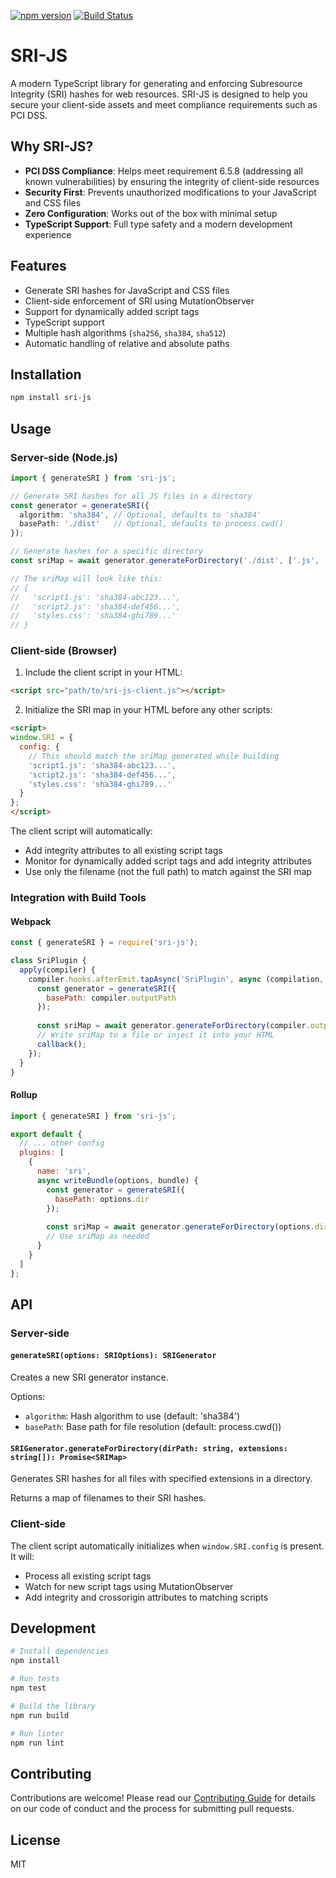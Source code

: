 [![npm version](https://img.shields.io/npm/v/@nithin93/sri-js.svg)](https://www.npmjs.com/package/@nithin93/sri-js)
[![Build Status](https://github.com/nithin-murali-arch/sri-js/actions/workflows/ci.yml/badge.svg?branch=main)](https://github.com/nithin-murali-arch/sri-js/actions/workflows/ci.yml)

# SRI-JS

A modern TypeScript library for generating and enforcing Subresource Integrity (SRI) hashes for web resources. SRI-JS is designed to help you secure your client-side assets and meet compliance requirements such as PCI DSS.

## Why SRI-JS?

- **PCI DSS Compliance**: Helps meet requirement 6.5.8 (addressing all known vulnerabilities) by ensuring the integrity of client-side resources
- **Security First**: Prevents unauthorized modifications to your JavaScript and CSS files
- **Zero Configuration**: Works out of the box with minimal setup
- **TypeScript Support**: Full type safety and a modern development experience

## Features

- Generate SRI hashes for JavaScript and CSS files
- Client-side enforcement of SRI using MutationObserver
- Support for dynamically added script tags
- TypeScript support
- Multiple hash algorithms (`sha256`, `sha384`, `sha512`)
- Automatic handling of relative and absolute paths

## Installation

```bash
npm install sri-js
```

## Usage

### Server-side (Node.js)

```typescript
import { generateSRI } from 'sri-js';

// Generate SRI hashes for all JS files in a directory
const generator = generateSRI({
  algorithm: 'sha384', // Optional, defaults to 'sha384'
  basePath: './dist'   // Optional, defaults to process.cwd()
});

// Generate hashes for a specific directory
const sriMap = await generator.generateForDirectory('./dist', ['.js', '.css']);

// The sriMap will look like this:
// {
//   'script1.js': 'sha384-abc123...',
//   'script2.js': 'sha384-def456...',
//   'styles.css': 'sha384-ghi789...'
// }
```

### Client-side (Browser)

1. Include the client script in your HTML:

```html
<script src="path/to/sri-js-client.js"></script>
```

2. Initialize the SRI map in your HTML before any other scripts:

```html
<script>
window.SRI = {
  config: {
    // This should match the sriMap generated while building
    'script1.js': 'sha384-abc123...',
    'script2.js': 'sha384-def456...',
    'styles.css': 'sha384-ghi789...'
  }
};
</script>
```

The client script will automatically:
- Add integrity attributes to all existing script tags
- Monitor for dynamically added script tags and add integrity attributes
- Use only the filename (not the full path) to match against the SRI map

### Integration with Build Tools

#### Webpack

```javascript
const { generateSRI } = require('sri-js');

class SriPlugin {
  apply(compiler) {
    compiler.hooks.afterEmit.tapAsync('SriPlugin', async (compilation, callback) => {
      const generator = generateSRI({
        basePath: compiler.outputPath
      });
      
      const sriMap = await generator.generateForDirectory(compiler.outputPath, ['.js', '.css']);
      // Write sriMap to a file or inject it into your HTML
      callback();
    });
  }
}
```

#### Rollup

```javascript
import { generateSRI } from 'sri-js';

export default {
  // ... other config
  plugins: [
    {
      name: 'sri',
      async writeBundle(options, bundle) {
        const generator = generateSRI({
          basePath: options.dir
        });
        
        const sriMap = await generator.generateForDirectory(options.dir, ['.js', '.css']);
        // Use sriMap as needed
      }
    }
  ]
};
```

## API

### Server-side

#### `generateSRI(options: SRIOptions): SRIGenerator`

Creates a new SRI generator instance.

Options:
- `algorithm`: Hash algorithm to use (default: 'sha384')
- `basePath`: Base path for file resolution (default: process.cwd())

#### `SRIGenerator.generateForDirectory(dirPath: string, extensions: string[]): Promise<SRIMap>`

Generates SRI hashes for all files with specified extensions in a directory.

Returns a map of filenames to their SRI hashes.

### Client-side

The client script automatically initializes when `window.SRI.config` is present. It will:
- Process all existing script tags
- Watch for new script tags using MutationObserver
- Add integrity and crossorigin attributes to matching scripts

## Development

```bash
# Install dependencies
npm install

# Run tests
npm test

# Build the library
npm run build

# Run linter
npm run lint
```

## Contributing

Contributions are welcome! Please read our [Contributing Guide](CONTRIBUTING.md) for details on our code of conduct and the process for submitting pull requests.

## License

MIT
